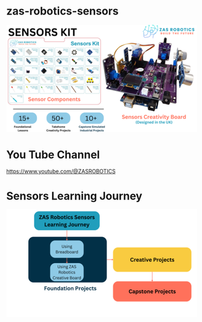 # zas-robotics-sensors

![ZAS Robotics Sensors ](./00_ProductDocumentation/ZASRoboticsSensorsCreativeBoard.png)
# You Tube Channel
https://www.youtube.com/@ZASROBOTICS

# Sensors Learning Journey
![Sensors Learning Journey](./00_ProductDocumentation/ZASRoboticsSensorsLearningJourney.png)
